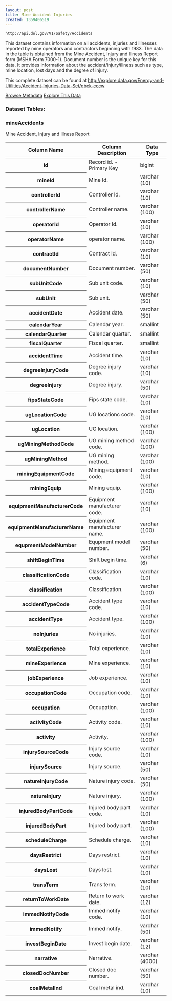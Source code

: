 ```yaml
---
layout: post
title: Mine Accident Injuries
created: 1359406519
---
```


```
http://api.dol.gov/V1/Safety/Accidents
```

<p>This dataset contains information on all accidents, injuries and illnesses reported by mine operators and contractors beginning with 1983. The data in the table is obtained from the Mine Accident, Injury and Illness Report form (MSHA Form 7000-1). Document number is the unique key for this data. It provides information about the accident/injury/illness such as type, mine location, lost days and the degree of injury.</p>

<p>This complete dataset can be found at <a href="http://www.dol.gov/cgi-bin/leave-dol.asp?exiturl=http://explore.data.gov/Energy-and-Utilities/Accident-Injuries-Data-Set/qbck-cccw&amp;exitTitle=Accident Injuries Data Set&amp;fedpage=yes">http://explore.data.gov/Energy-and-Utilities/Accident-Injuries-Data-Set/qbck-cccw</a></p>


<a href ="http://api.dol.gov/V1/Safety/Accidents/$metadata" class="button radius button_dataset">Browse Metadata</a>
<a href ="https://devtools.dol.gov/APISampler/Home/Index1?datasetName=DOL Mine Accident Injuries Data Set" class="button radius button_dataset">Explore This Data</a>


### Dataset Tables:  
<h3>mineAccidents </h3>
<p>Mine Accident, Injury and Illness Report</p>
<table>
	<thead>
		<tr>
			<th>Column Name</th>
			<th>Column Description</th>
			<th>Data Type</th>
		</tr>
	</thead>
	<tbody>
		<tr>
			<th>id</th>
			<td>Record id. - Primary Key</td>
			<td>bigint</td>
		</tr>
		<tr>
			<th>mineId</th>
			<td>Mine Id.</td>
			<td>varchar (10)</td>
		</tr>
		<tr>
			<th>controllerId</th>
			<td>Controller Id.</td>
			<td>varchar (10)</td>
		</tr>
		<tr>
			<th>controllerName</th>
			<td>Controller name.</td>
			<td>varchar (100)</td>
		</tr>
		<tr>
			<th>operatorId</th>
			<td>Operator Id.</td>
			<td>varchar (10)</td>
		</tr>
		<tr>
			<th>operatorName</th>
			<td>operator name.</td>
			<td>varchar (100)</td>
		</tr>
		<tr>
			<th>contractId</th>
			<td>Contract Id.</td>
			<td>varchar (10)</td>
		</tr>
		<tr>
			<th>documentNumber</th>
			<td>Document number.</td>
			<td>varchar (50)</td>
		</tr>
		<tr>
			<th>subUnitCode</th>
			<td>Sub unit code.</td>
			<td>varchar (10)</td>
		</tr>
		<tr>
			<th>subUnit</th>
			<td>Sub unit.</td>
			<td>varchar (50)</td>
		</tr>
		<tr>
			<th>accidentDate</th>
			<td>Accident date.</td>
			<td>varchar (50)</td>
		</tr>
		<tr>
			<th>calendarYear</th>
			<td>Calendar year.</td>
			<td>smallint</td>
		</tr>
		<tr>
			<th>calendarQuarter</th>
			<td>Calendar quarter.</td>
			<td>smallint</td>
		</tr>
		<tr>
			<th>fiscalQuarter</th>
			<td>Fiscal quarter.</td>
			<td>smallint</td>
		</tr>
		<tr>
			<th>accidentTime</th>
			<td>Accident time.</td>
			<td>varchar (10)</td>
		</tr>
		<tr>
			<th>degreeInjuryCode</th>
			<td>Degree injury code.</td>
			<td>varchar (10)</td>
		</tr>
		<tr>
			<th>degreeInjury</th>
			<td>Degree injury.</td>
			<td>varchar (50)</td>
		</tr>
		<tr>
			<th>fipsStateCode</th>
			<td>Fips state code.</td>
			<td>varchar (10)</td>
		</tr>
		<tr>
			<th>ugLocationCode</th>
			<td>UG locationc code.</td>
			<td>varchar (10)</td>
		</tr>
		<tr>
			<th>ugLocation</th>
			<td>UG location.</td>
			<td>varchar (100)</td>
		</tr>
		<tr>
			<th>ugMiningMethodCode</th>
			<td>UG mining method code.</td>
			<td>varchar (100)</td>
		</tr>
		<tr>
			<th>ugMiningMethod</th>
			<td>UG mining method.</td>
			<td>varchar (100)</td>
		</tr>
		<tr>
			<th>miningEquipmentCode</th>
			<td>Mining equipment code.</td>
			<td>varchar (10)</td>
		</tr>
		<tr>
			<th>miningEquip</th>
			<td>Mining equip.</td>
			<td>varchar (100)</td>
		</tr>
		<tr>
			<th>equipmentManufacturerCode</th>
			<td>Equipment manufacturer code.</td>
			<td>varchar (10)</td>
		</tr>
		<tr>
			<th>equipmentManufacturerName</th>
			<td>Equipment manufacturer name.</td>
			<td>varchar (100)</td>
		</tr>
		<tr>
			<th>equpmentModelNumber</th>
			<td>Equpment model number.</td>
			<td>varchar (50)</td>
		</tr>
		<tr>
			<th>shiftBeginTime</th>
			<td>Shift begin time.</td>
			<td>varchar (6)</td>
		</tr>
		<tr>
			<th>classificationCode</th>
			<td>Classification code.</td>
			<td>varchar (10)</td>
		</tr>
		<tr>
			<th>classification</th>
			<td>Classification.</td>
			<td>varchar (100)</td>
		</tr>
		<tr>
			<th>accidentTypeCode</th>
			<td>Accident type code.</td>
			<td>varchar (10)</td>
		</tr>
		<tr>
			<th>accidentType</th>
			<td>Accident type.</td>
			<td>varchar (100)</td>
		</tr>
		<tr>
			<th>noInjuries</th>
			<td>No injuries.</td>
			<td>varchar (10)</td>
		</tr>
		<tr>
			<th>totalExperience</th>
			<td>Total experience.</td>
			<td>varchar (10)</td>
		</tr>
		<tr>
			<th>mineExperience</th>
			<td>Mine experience.</td>
			<td>varchar (10)</td>
		</tr>
		<tr>
			<th>jobExperience</th>
			<td>Job experience.</td>
			<td>varchar (10)</td>
		</tr>
		<tr>
			<th>occupationCode</th>
			<td>Occupation code.</td>
			<td>varchar (10)</td>
		</tr>
		<tr>
			<th>occupation</th>
			<td>Occupation.</td>
			<td>varchar (100)</td>
		</tr>
		<tr>
			<th>activityCode</th>
			<td>Activity code.</td>
			<td>varchar (10)</td>
		</tr>
		<tr>
			<th>activity</th>
			<td>Activity.</td>
			<td>varchar (100)</td>
		</tr>
		<tr>
			<th>injurySourceCode</th>
			<td>Injury source code.</td>
			<td>varchar (10)</td>
		</tr>
		<tr>
			<th>injurySource</th>
			<td>Injury source.</td>
			<td>varchar (50)</td>
		</tr>
		<tr>
			<th>natureInjuryCode</th>
			<td>Nature injury code.</td>
			<td>varchar (50)</td>
		</tr>
		<tr>
			<th>natureInjury</th>
			<td>Nature injury.</td>
			<td>varchar (100)</td>
		</tr>
		<tr>
			<th>injuredBodyPartCode</th>
			<td>Injured body part code.</td>
			<td>varchar (10)</td>
		</tr>
		<tr>
			<th>injuredBodyPart</th>
			<td>Injured body part.</td>
			<td>varchar (100)</td>
		</tr>
		<tr>
			<th>scheduleCharge</th>
			<td>Schedule charge.</td>
			<td>varchar (10)</td>
		</tr>
		<tr>
			<th>daysRestrict</th>
			<td>Days restrict.</td>
			<td>varchar (10)</td>
		</tr>
		<tr>
			<th>daysLost</th>
			<td>Days lost.</td>
			<td>varchar (10)</td>
		</tr>
		<tr>
			<th>transTerm</th>
			<td>Trans term.</td>
			<td>varchar (10)</td>
		</tr>
		<tr>
			<th>returnToWorkDate</th>
			<td>Return to work date.</td>
			<td>varchar (12)</td>
		</tr>
		<tr>
			<th>immedNotifyCode</th>
			<td>Immed notify code.</td>
			<td>varchar (10)</td>
		</tr>
		<tr>
			<th>immedNotify</th>
			<td>Immed notify.</td>
			<td>varchar (50)</td>
		</tr>
		<tr>
			<th>investBeginDate</th>
			<td>Invest begin date.</td>
			<td>varchar (12)</td>
		</tr>
		<tr>
			<th>narrative</th>
			<td>Narrative.</td>
			<td>varchar (4000)</td>
		</tr>
		<tr>
			<th>closedDocNumber</th>
			<td>Closed doc number.</td>
			<td>varchar (50)</td>
		</tr>
		<tr>
			<th>coalMetalInd</th>
			<td>Coal metal ind.</td>
			<td>varchar (10)</td>
		</tr>
	</tbody>
</table>
